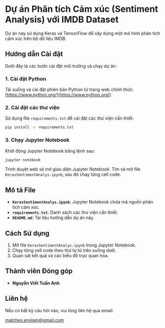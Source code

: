 # Dự án Phân tích Cảm xúc (Sentiment Analysis) với IMDB Dataset

Dự án này sử dụng Keras và TensorFlow để xây dựng một mô hình phân tích cảm xúc trên bộ dữ liệu IMDB.

## Hướng dẫn Cài đặt

Dưới đây là các bước cài đặt môi trường và chạy dự án:

### 1. Cài đặt Python

Tải xuống và cài đặt phiên bản Python từ trang web chính thức: [https://www.python.org/](https://www.python.org/)

### 2. Cài đặt các thư viện

Sử dụng file `requirements.txt` để cài đặt các thư viện cần thiết:

```bash
pip install -r requirements.txt
```

### 3. Chạy Jupyter Notebook

Khởi động Jupyter Notebook bằng lệnh sau:

```bash
jupyter notebook
```

Trình duyệt web sẽ mở giao diện Jupyter Notebook. Tìm và mở file `KerasSentimentAnalys.ipynb`, sau đó chạy từng cell code.

## Mô tả File

* **`KerasSentimentAnalys.ipynb`**: Jupyter Notebook chứa mã nguồn phân tích cảm xúc.
* **`requirements.txt`**: Danh sách các thư viện cần thiết.
* **`README.md`**: Tài liệu hướng dẫn dự án này.

## Cách Sử dụng

1. Mở file `KerasSentimentAnalys.ipynb` trong Jupyter Notebook.
2. Chạy từng cell code theo thứ tự từ trên xuống dưới.
3. Quan sát kết quả và các biểu đồ trực quan hóa.

## Thành viên Đóng góp

* **Nguyễn Viết Tuấn Anh**

## Liên hệ

Nếu có bất kỳ câu hỏi nào, vui lòng liên hệ qua email:

[matches.enolam@gmail.com](mailto:matches.enolam@gmail.com)
